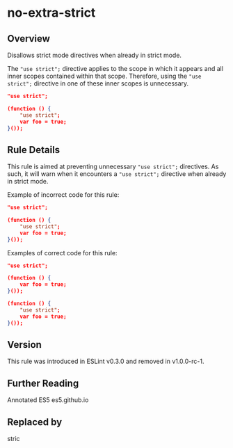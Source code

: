 

# no-extra-strict
## Overview

Disallows strict mode directives when already in strict mode.

The `"use strict";` directive applies to the scope in which it appears and all inner scopes contained within that scope. Therefore, using the `"use strict";` directive in one of these inner scopes is unnecessary.


```json
"use strict";

(function () {
    "use strict";
    var foo = true;
}());
```

## Rule Details

This rule is aimed at preventing unnecessary `"use strict";` directives. As such, it will warn when it encounters a `"use strict";` directive when already in strict mode.

Example of incorrect code for this rule:


```json
"use strict";

(function () {
    "use strict";
    var foo = true;
}());
```

Examples of correct code for this rule:


```json
"use strict";

(function () {
    var foo = true;
}());
```


```json
(function () {
    "use strict";
    var foo = true;
}());
```


## Version

This rule was introduced in ESLint v0.3.0
                 and removed in v1.0.0-rc-1.

## Further Reading

Annotated ES5 
 es5.github.io


## Replaced by
stric